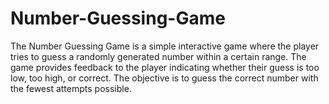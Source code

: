 # Number-Guessing-Game
The Number Guessing Game is a simple interactive game where the player tries to guess a randomly generated number within a certain range. The game provides feedback to the player indicating whether their guess is too low, too high, or correct. The objective is to guess the correct number with the fewest attempts possible.

